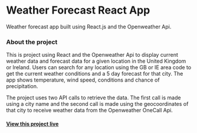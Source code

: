# Weather Forecast React App

Weather forecast app built using React.js and the Openweather Api.

### About the project

This is project using React and the Openweather Api to display current weather data and forecast data for a given location in the United Kingdom or Ireland. Users can search for any location using the GB or IE area code to get the current weather conditions and a 5 day forecast for that city. The app shows temperature, wind speed, conditions and chance of precipitation.

The project uses two API calls to retrieve the data. The first call is made using a city name and the second call is made using the geocoordinates of that city to receive weather data from the Openweather OneCall Api.

#### [View this project live](https://ttboimike.github.io/weather-forecast-react-app/)
